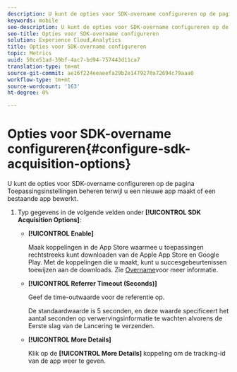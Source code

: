 ```yaml
---
description: U kunt de opties voor SDK-overname configureren op de pagina Toepassingsinstellingen beheren terwijl u een nieuwe app maakt of een bestaande app bewerkt.
keywords: mobile
seo-description: U kunt de opties voor SDK-overname configureren op de pagina Toepassingsinstellingen beheren terwijl u een nieuwe app maakt of een bestaande app bewerkt.
seo-title: Opties voor SDK-overname configureren
solution: Experience Cloud,Analytics
title: Opties voor SDK-overname configureren
topic: Metrics
uuid: 50ce51ad-39bf-4ac7-bd94-757443d11ca7
translation-type: tm+mt
source-git-commit: ae16f224eeaeefa29b2e1479270a72694c79aaa0
workflow-type: tm+mt
source-wordcount: '163'
ht-degree: 0%

---
```



# Opties voor SDK-overname configureren{#configure-sdk-acquisition-options}

U kunt de opties voor SDK-overname configureren op de pagina Toepassingsinstellingen beheren terwijl u een nieuwe app maakt of een bestaande app bewerkt.

1. Typ gegevens in de volgende velden onder **[!UICONTROL SDK Acquisition Options]**:

   * **[!UICONTROL Enable]**

      Maak koppelingen in de App Store waarmee u toepassingen rechtstreeks kunt downloaden van de Apple App Store en Google Play. Met de koppelingen die u maakt, kunt u succesgebeurtenissen toewijzen aan de downloads. Zie [Overname](//help/using/acquisition-main/acquisition-main.md)voor meer informatie.

   * **[!UICONTROL Referrer Timeout (Seconds)]**

      Geef de time-outwaarde voor de referentie op.

      De standaardwaarde is 5 seconden, en deze waarde specificeert het aantal seconden op verwervingsinformatie te wachten alvorens de Eerste slag van de Lancering te verzenden.

   * **[!UICONTROL More Details]**

      Klik op de **[!UICONTROL More Details]** koppeling om de tracking-id van de app weer te geven.
